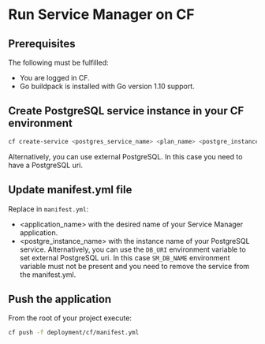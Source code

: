 # Run Service Manager on CF

## Prerequisites

The following must be fulfilled:

 * You are logged in CF.
 * Go buildpack is installed with Go version 1.10 support.

## Create PostgreSQL service instance in your CF environment

```sh
cf create-service <postgres_service_name> <plan_name> <postgre_instance_name>
```

Alternatively, you can use external PostgreSQL. In this case you need to have a PostgreSQL uri.

## Update manifest.yml file

Replace in `manifest.yml`:

 * <application_name> with the desired name of your Service Manager application.
 * <postgre_instance_name> with the instance name of your PostgreSQL service. Alternatively, you can use the `DB_URI` environment variable to set external PostgreSQL uri. In this case `SM_DB_NAME` environment variable must not be present and you need to remove the service from the manifest.yml.

## Push the application

From the root of your project execute:

```sh
cf push -f deployment/cf/manifest.yml
```
